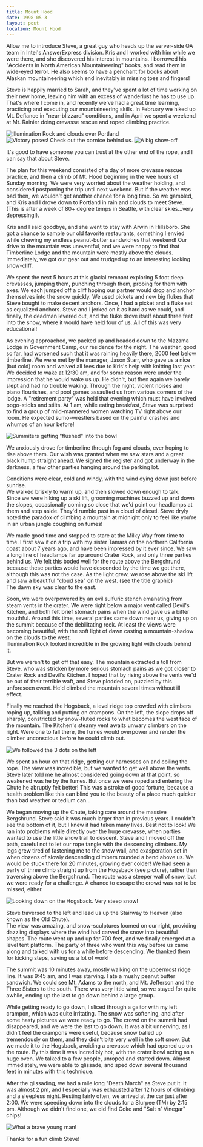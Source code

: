 ```yaml
---
title: Mount Hood
date: 1998-05-3
layout: post
location: Mount Hood
---
```


Allow me to introduce
Steve, a great guy who heads up the server-side
QA team in Intel's AnswerExpress division.  Kris and I worked with him while
we were there, and she discovered his interest in mountains.  I borrowed his
"Accidents in North American Mountaineering" books, and read them in wide-eyed
terror.  He also seems to have a penchant for books about Alaskan mountaineering
which end inevitably in missing toes and fingers!



Steve is happily married to Sarah, and they've spent a lot of time working on
their new home, leaving him with an excess of wanderlust he has to use up.  
That's where I come in, and recently we've had a great time learning, practicing
and executing our mountaineering skills.  In February we hiked up Mt. Defiance
in "near-blizzard" conditions, and in April we spent a weekend at Mt. Rainier
doing crevasse rescue and roped climbing practice.  

![Illumination Rock and clouds over Portland](images/articles/trips/1998/htitle.jpg)
![Victory poses! Check out the cornice behind us.](images/articles/trips/1998/hsummit.jpg)
![A big show-off](images/articles/trips/1998/hjump.jpg)

It's good to have someone
you can trust at the other end of the rope, and I can say that about Steve.



The plan for this weekend consisted of a day of more crevasse rescue practice,
and then a climb of Mt. Hood beginning in the wee hours of Sunday morning.  We
were very worried about the weather holding, and considered postponing the trip
until next weekend.  But if the weather was bad then, we wouldn't get another
chance for a long time.  So we gambled, and Kris and I drove down to Portland
in rain and clouds to meet Steve.  (This is after a week of 80+ degree temps
in Seattle, with clear skies...very depressing!).



Kris and I said goodbye, and she went to stay with Arwin in Hillsboro.  She got
a chance to sample our old favorite restaurants, something I envied 
while chewing
my endless peanut-butter sandwiches that weekend!  Our drive to the 
mountain was
uneventful, and we were happy to find that Timberline Lodge and the 
mountain were
mostly above the clouds.  Immediately, we got our gear out and 
trudged up to an interesting looking snow-cliff.



We spent the next 5 hours at this glacial remnant exploring 5 foot 
deep crevasses,
jumping them, punching through them, probing for them with axes.  We 
each jumped
off a cliff hoping our partner would drop and anchor themselves into the snow
quickly.  We used pickets and new big flukes that Steve bought to make decent
anchors.  Once, I had a picket and a fluke set as equalized anchors.  Steve and
I jerked on it as hard as we could, and finally, the deadman levered out, 
and the
fluke drove itself about three feet into the snow, where it would have 
held four of us.  All of this was very educational!



As evening approached, we packed up and headed down to the Mazama Lodge in
Government Camp, our residence for the night.  The weather, good so far, had
worsened such that it was raining heavily there, 2000 feet below timberline.  We
were met by the manager, Jason Starr, who gave us a nice (but cold) room and
waived all fees due to Kris's help with knitting last year.  We decided to wake
at 12:30 am, and for some reason were under the impression that he would wake us
up.  He didn't, but then again we barely slept and had no trouble waking.
Through the night, violent noises and piano flourishes, and pool games assaulted
us from various corners of the lodge.  A "retirement party" was held that
evening which must have involved pogo-sticks and stilts.  At 1 am, while eating
breakfast, Steve was surprised to find a group of mild-mannered women watching
TV right above our room.  He expected sumo-wrestlers based on the painful
crashes and whumps of an hour before!

![Summiters getting "flushed" into the bowl](images/articles/trips/1998/hdescent.jpg)

We anxiously drove for timberline through fog and clouds, ever hoping 
to rise above
them.  Our wish was granted when we saw stars and a great black hump 
straight ahead.
We signed the register and got underway in the darkness, a few other parties
hanging around the parking lot.



Conditions were clear, cold and windy, with the wind dying down just 
before sunrise.  
We walked briskly to warm up, and then slowed down enough to talk.  
Since we were
hiking up a ski lift, grooming machines buzzed up and down the slopes, 
occasionally
coming so close that we'd point our headlamps at them and step 
aside.  They'd rumble
past in a cloud of diesel.  Steve dryly noted the paradox of climbing a 
mountain
at midnight only to feel like you're in an urban jungle coughing on fumes!



We made good time and stopped to stare at the Milky Way from time to 
time.  I first
saw it on a trip with my sister Tamara on the northern California coast about 7
years ago, and have been impressed by it ever since.  We saw a 
long line of headlamps far up around Crater Rock, and only three 
parties behind us.  We felt this boded well for the route above the Bergshrund 
because these parties would have descended by the time we got there, 
although this was 
not the case.  As the light grew, we rose above the ski lift and saw a 
beautiful "cloud sea" on the west.  (see the title graphic)  
The dawn sky was clear to the east.



Soon, we were overpowered by an evil sulfuric stench emanating from steam vents
in the crater.  We were right below a major vent called Devil's Kitchen, 
and both
felt brief stomach pains when the wind gave us a bitter mouthful.  Around this
time, several parties came down near us, giving up on the summit because of the
debilitating reek.  At least the views were becoming beautiful, with the soft
light of dawn casting a mountain-shadow on the clouds to the west.  
Illumination Rock looked incredible in the growing light with clouds behind it.



But we weren't to get off that easy.  The mountain extracted a toll from Steve,
who was stricken by more serious stomach pains as we got closer to Crater Rock
and Devil's Kitchen.  I hoped that by rising above the vents we'd be out of
their terrible waft, and Steve plodded on, puzzled by this unforeseen event.
He'd climbed the mountain several times without ill effect.



Finally we reached the Hogsback, a level ridge top crowded with climbers roping
up, talking and putting on crampons.  On the left, the slope drops off sharply,
constricted by snow-fluted rocks to what becomes the west face of the mountain.
The Kitchen's steamy vent awaits unwary climbers on the right.  Were one to fall
there, the fumes would overpower and render the climber unconscious before he
could climb out.



![We followed the 3 dots on the left](images/articles/trips/1998/hchute.jpg)

We spent an hour on that ridge, getting our harnesses on and coiling the rope.
The view was incredible, but we wanted to get well above the vents.  Steve later
told me he almost considered going down at that point, so weakened was he by the
fumes.  But once we were roped and entering the Chute he abruptly felt better!
This was a stroke of good fortune, because a health problem like this can blind
you to the beauty of a place much quicker than bad weather or tedium can...



We began moving up the Chute, taking care around the massive Bergshrund.  Steve
said it was much larger than in previous years.  I couldn't see the bottom of
it, but I knew it had taken many lives.  Best not to look!  We ran into problems
while directly over the huge crevasse, when parties wanted to use the little
snow trail to descent.  Steve and I moved off the path, careful not to let our
rope tangle with the descending climbers.  My legs grew tired of fastening me to
the snow wall, and exasperation set in when dozens of slowly descending climbers
rounded a bend above us.  We would be stuck there for 20 minutes, growing ever
colder!  We had seen a party of three climb straight up from the Hogsback (see
picture), rather than traversing above the Bergshrund.  The route was a steeper
wall of snow, but we were ready for a challenge.  A chance to escape the crowd
was not to be missed, either.

![Looking down on the Hogsback. Very steep snow!](images/articles/trips/1998/hupchute.jpg)

Steve traversed to the left and lead us up the Stairway to 
Heaven (also known as the Old Chute).  
The view was amazing, and snow-sculptures loomed on our right, providing
dazzling displays where the wind had carved the snow into beautiful shapes.
The route went up and up for 700 feet, and we finally emerged at a 
level tent platform.
The party of three who went this way before us came along and talked with us for
a while before descending.  We thanked them for kicking steps, 
saving us a lot of work!



The summit was 10 minutes away, mostly walking on the uppermost ridge 
line.  It was
9:45 am, and I was starving.  I ate a mushy peanut butter 
sandwich.  We could see
Mt. Adams to the north, and Mt. Jefferson and the Three Sisters to the south.
There was very little wind, so we stayed for quite awhile, ending up the last
to go down behind a large group.



While getting ready to go down, I sliced through a gaitor with my 
left crampon, which
was quite irritating.  The snow was softening, and after some hasty pictures we
were ready to go.  The crowd on the summit had disappeared, and we were the last
to go down.  It was a bit unnerving, as I didn't feel the crampons were useful,
because snow balled up tremendously on them, and they didn't bite very well in
the soft snow.  But we made it to the Hogsback, avoiding a crevasse which had
opened up on the route.  By this time it was incredibly hot, with the crater
bowl acting as a huge oven.  We talked to a few people, unroped and 
started down.
Almost immediately, we were able to glissade, and sped down several thousand
feet in minutes with this technique.  



After the glissading, we had a mile long "Death March" 
as Steve put it.  It was
almost 2 pm, and I especially was exhausted after 12 hours of climbing and a
sleepless night.  Resting fairly often, we arrived at the car just after 2:00.
We were speeding down into the clouds for a Slurpee (TM) by 2:15 pm.  Although
we didn't find one, we did find Coke and "Salt n' Vinegar" chips!

![What a brave young man!](images/articles/trips/1998/hmetop.jpg)


Thanks for a fun climb Steve!


